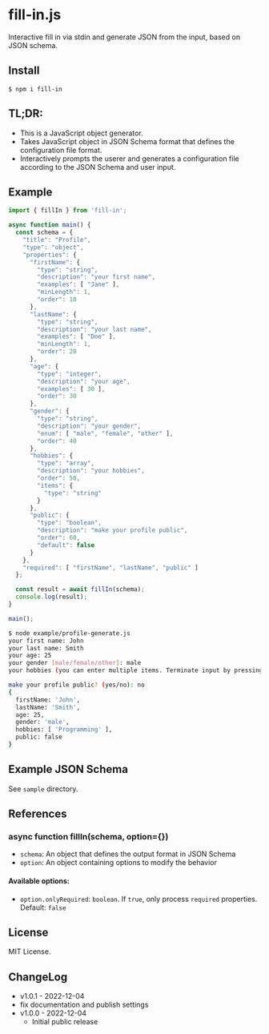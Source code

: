 # fill-in.js

Interactive fill in via stdin and generate JSON from the input, based on JSON schema.

## Install

```
$ npm i fill-in
```

## TL;DR: 

 - This is a JavaScript object generator.
 - Takes JavaScript object in JSON Schema format that defines the configuration file format.
 - Interactively prompts the userer and generates a configuration file according to the JSON Schema and user input.

## Example

```javascript
import { fillIn } from 'fill-in';

async function main() {
  const schema = {
    "title": "Profile",
    "type": "object",
    "properties": {
      "firstName": {
        "type": "string",
        "description": "your first name",
        "examples": [ "Jane" ],
        "minLength": 1,
        "order": 10
      },
      "lastName": {
        "type": "string",
        "description": "your last name",
        "examples": [ "Doe" ],
        "minLength": 1,
        "order": 20
      },
      "age": {
        "type": "integer",
        "description": "your age",
        "examples": [ 30 ],
        "order": 30
      },
      "gender": {
        "type": "string",
        "description": "your gender",
        "enum": [ "male", "female", "other" ],
        "order": 40
      },
      "hobbies": {
        "type": "array",
        "description": "your hobbies",
        "order": 50,
        "items": {
          "type": "string"
        }
      },
      "public": {
        "type": "boolean",
        "description": "make your profile public",
        "order": 60,
        "default": false
      }
    },
    "required": [ "firstName", "lastName", "public" ]
  };

  const result = await fillIn(schema);
  console.log(result);
}

main();
```

```bash
$ node example/profile-generate.js
your first name: John
your last name: Smith
your age: 25
your gender [male/female/other]: male
your hobbies (you can enter multiple items. Terminate input by pressing Enter without value): Programming

make your profile public? (yes/no): no
{
  firstName: 'John',
  lastName: 'Smith',
  age: 25,
  gender: 'male',
  hobbies: [ 'Programming' ],
  public: false
}

```

## Example JSON Schema

See `sample` directory.

## References

### async function fillIn(schema, option={})

 - `schema`: An object that defines the output format in JSON Schema
 - `option`: An object containing options to modify the behavior

#### Available options:

 - `option.onlyRequired`: `boolean`. If `true`, only process `required` properties. Default: `false`
 

## License

MIT License.

## ChangeLog

 - v1.0.1 - 2022-12-04
  - fix documentation and publish settings
- v1.0.0 - 2022-12-04
  - Initial public release
